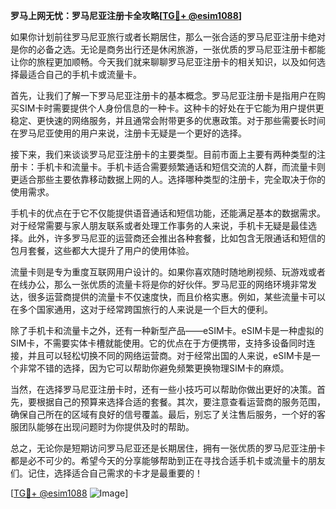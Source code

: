 **罗马上网无忧：罗马尼亚注册卡全攻略[[TG💪+ @esim1088](https://t.me/s/esim1088)]**

如果你计划前往罗马尼亚旅行或者长期居住，那么一张合适的罗马尼亚注册卡绝对是你的必备之选。无论是商务出行还是休闲旅游，一张优质的罗马尼亚注册卡都能让你的旅程更加顺畅。今天我们就来聊聊罗马尼亚注册卡的相关知识，以及如何选择最适合自己的手机卡或流量卡。

首先，让我们了解一下罗马尼亚注册卡的基本概念。罗马尼亚注册卡是指用户在购买SIM卡时需要提供个人身份信息的一种卡。这种卡的好处在于它能为用户提供更稳定、更快速的网络服务，并且通常会附带更多的优惠政策。对于那些需要长时间在罗马尼亚使用的用户来说，注册卡无疑是一个更好的选择。

接下来，我们来谈谈罗马尼亚注册卡的主要类型。目前市面上主要有两种类型的注册卡：手机卡和流量卡。手机卡适合需要频繁通话和短信交流的人群，而流量卡则更适合那些主要依靠移动数据上网的人。选择哪种类型的注册卡，完全取决于你的使用需求。

手机卡的优点在于它不仅能提供语音通话和短信功能，还能满足基本的数据需求。对于经常需要与家人朋友联系或者处理工作事务的人来说，手机卡无疑是最佳选择。此外，许多罗马尼亚的运营商还会推出各种套餐，比如包含无限通话和短信的包月套餐，这些都大大提升了用户的使用体验。

流量卡则是专为重度互联网用户设计的。如果你喜欢随时随地刷视频、玩游戏或者在线办公，那么一张优质的流量卡将是你的好伙伴。罗马尼亚的网络环境非常发达，很多运营商提供的流量卡不仅速度快，而且价格实惠。例如，某些流量卡可以在多个国家通用，这对于经常跨国旅行的人来说是一个巨大的便利。

除了手机卡和流量卡之外，还有一种新型产品——eSIM卡。eSIM卡是一种虚拟的SIM卡，不需要实体卡槽就能使用。它的优点在于方便携带，支持多设备同时连接，并且可以轻松切换不同的网络运营商。对于经常出国的人来说，eSIM卡是一个非常不错的选择，因为它可以帮助你避免频繁更换物理SIM卡的麻烦。

当然，在选择罗马尼亚注册卡时，还有一些小技巧可以帮助你做出更好的决策。首先，要根据自己的预算来选择合适的套餐。其次，要注意查看运营商的服务范围，确保自己所在的区域有良好的信号覆盖。最后，别忘了关注售后服务，一个好的客服团队能够在出现问题时为你提供及时的帮助。

总之，无论你是短期访问罗马尼亚还是长期居住，拥有一张优质的罗马尼亚注册卡都是必不可少的。希望今天的分享能够帮助到正在寻找合适手机卡或流量卡的朋友们。记住，选择适合自己需求的卡才是最重要的！

[[TG💪+ @esim1088](https://t.me/s/esim1088) ![Image](https://i.postimg.cc/4NQfJmqS/Snipaste-2025-05-13-00-14-12.png)]